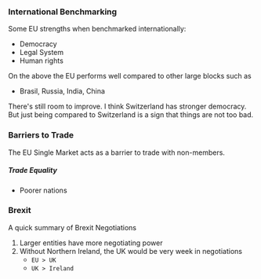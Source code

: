 ### International Benchmarking
Some EU strengths when benchmarked internationally:
* Democracy
* Legal System
* Human rights

On the above the EU performs well compared to other large blocks such as
* Brasil, Russia, India, China

There's still room to improve. I think Switzerland has stronger democracy. But just being compared to Switzerland is a sign that things are not too bad. 

### Barriers to Trade
The EU Single Market acts as a barrier to trade with non-members.

##### Trade Equality
* Poorer nations

### Brexit
A quick summary of Brexit Negotiations
1. Larger entities have more negotiating power
2. Without Northern Ireland, the UK would be very week in negotiations
    * `EU > UK`
    * `UK > Ireland`
